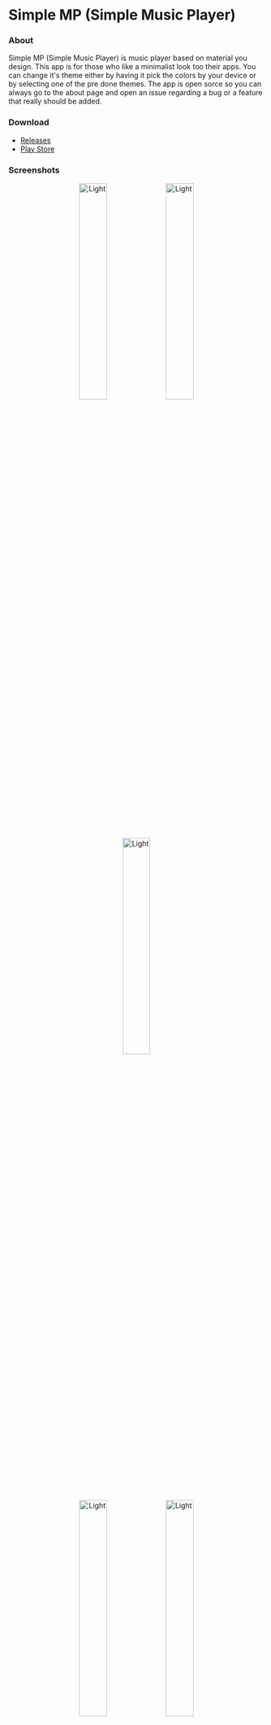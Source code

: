 # Simple MP (Simple Music Player)
### About
Simple MP (Simple Music Player) is music player based on material you design.
This app is for those who like a minimalist look too their apps.
You can change it's theme either by having it pick the colors by your device or by selecting one of the pre done themes.
The app is open sorce so you can always go to the about page and open an issue regarding a bug or a feature that really should be added.

### Download
- [Releases](https://github.com/lighttigerXIV/SimpleMP-Compose/releases)
- [Play Store](https://play.google.com/store/apps/details?id=com.lighttigerxiv.simple.mp)

### Screenshots
<p align="center">
  <img alt="Light" src="https://user-images.githubusercontent.com/35658492/206914683-f52bdd42-7292-41d8-a7a6-a360d1f60b46.PNG" width="33%%">
  <img alt="Light" src="https://user-images.githubusercontent.com/35658492/206914686-19db0eee-7fca-4a12-972f-a4466d67f08f.PNG" width="33%%">
  <img alt="Light" src="https://user-images.githubusercontent.com/35658492/206914692-0527181d-6ed4-414d-870d-5f27d130f8c8.PNG" width="33%%">
</p>
<p align="center">
  <img alt="Light" src="https://user-images.githubusercontent.com/35658492/206914694-f9038dab-d86d-45db-aaf0-16ecc5a48a5e.PNG" width="33%%">
  <img alt="Light" src="https://user-images.githubusercontent.com/35658492/206914696-13433018-c751-4100-b733-9ace89309169.PNG" width="33%%">
  <img alt="Light" src="https://user-images.githubusercontent.com/35658492/206914701-393fd452-9406-41ff-a08b-883d99bd708a.PNG" width="33%%">
</p>
<p align="center">
  <img alt="Light" src="https://user-images.githubusercontent.com/35658492/206914705-76f4a6ef-fca1-4d48-be50-77d8963d0ddc.PNG" width="33%%">
  <img alt="Light" src="https://user-images.githubusercontent.com/35658492/206914707-5d6f1f9b-ebd7-454e-b6b0-6404ce4933f3.PNG" width="33%%">
</p>
